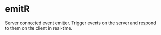 emitR
=====

Server connected event emitter. Trigger events on the server and respond to them on the client in real-time.
